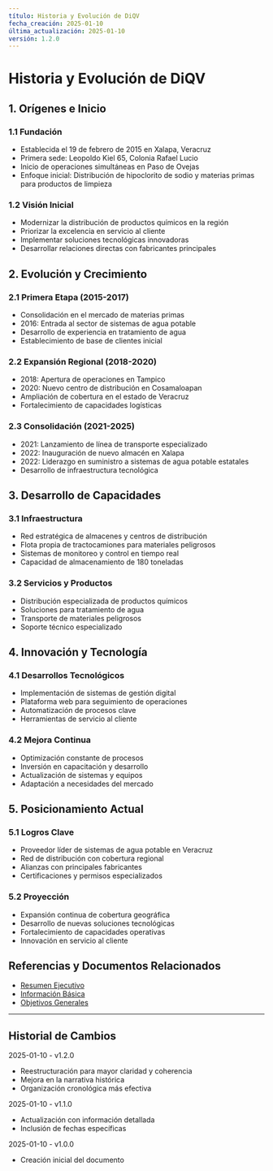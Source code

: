 ```yaml
---
título: Historia y Evolución de DiQV
fecha_creación: 2025-01-10
última_actualización: 2025-01-10
versión: 1.2.0
---
```


# Historia y Evolución de DiQV

## 1. Orígenes e Inicio

### 1.1 Fundación
- Establecida el 19 de febrero de 2015 en Xalapa, Veracruz
- Primera sede: Leopoldo Kiel 65, Colonia Rafael Lucio
- Inicio de operaciones simultáneas en Paso de Ovejas
- Enfoque inicial: Distribución de hipoclorito de sodio y materias primas para productos de limpieza

### 1.2 Visión Inicial
- Modernizar la distribución de productos químicos en la región
- Priorizar la excelencia en servicio al cliente
- Implementar soluciones tecnológicas innovadoras
- Desarrollar relaciones directas con fabricantes principales

## 2. Evolución y Crecimiento

### 2.1 Primera Etapa (2015-2017)
- Consolidación en el mercado de materias primas
- 2016: Entrada al sector de sistemas de agua potable
- Desarrollo de experiencia en tratamiento de agua
- Establecimiento de base de clientes inicial

### 2.2 Expansión Regional (2018-2020)
- 2018: Apertura de operaciones en Tampico
- 2020: Nuevo centro de distribución en Cosamaloapan
- Ampliación de cobertura en el estado de Veracruz
- Fortalecimiento de capacidades logísticas

### 2.3 Consolidación (2021-2025)
- 2021: Lanzamiento de línea de transporte especializado
- 2022: Inauguración de nuevo almacén en Xalapa
- 2022: Liderazgo en suministro a sistemas de agua potable estatales
- Desarrollo de infraestructura tecnológica

## 3. Desarrollo de Capacidades

### 3.1 Infraestructura
- Red estratégica de almacenes y centros de distribución
- Flota propia de tractocamiones para materiales peligrosos
- Sistemas de monitoreo y control en tiempo real
- Capacidad de almacenamiento de 180 toneladas

### 3.2 Servicios y Productos
- Distribución especializada de productos químicos
- Soluciones para tratamiento de agua
- Transporte de materiales peligrosos
- Soporte técnico especializado

## 4. Innovación y Tecnología

### 4.1 Desarrollos Tecnológicos
- Implementación de sistemas de gestión digital
- Plataforma web para seguimiento de operaciones
- Automatización de procesos clave
- Herramientas de servicio al cliente

### 4.2 Mejora Continua
- Optimización constante de procesos
- Inversión en capacitación y desarrollo
- Actualización de sistemas y equipos
- Adaptación a necesidades del mercado

## 5. Posicionamiento Actual

### 5.1 Logros Clave
- Proveedor líder de sistemas de agua potable en Veracruz
- Red de distribución con cobertura regional
- Alianzas con principales fabricantes
- Certificaciones y permisos especializados

### 5.2 Proyección
- Expansión continua de cobertura geográfica
- Desarrollo de nuevas soluciones tecnológicas
- Fortalecimiento de capacidades operativas
- Innovación en servicio al cliente

## Referencias y Documentos Relacionados
- [Resumen Ejecutivo](../00_resumen_ejecutivo.md)
- [Información Básica](01_informacion_basica.md)
- [Objetivos Generales](../02_objetivos/01_objetivos_generales.md)

---
## Historial de Cambios
2025-01-10 - v1.2.0
- Reestructuración para mayor claridad y coherencia
- Mejora en la narrativa histórica
- Organización cronológica más efectiva

2025-01-10 - v1.1.0
- Actualización con información detallada
- Inclusión de fechas específicas

2025-01-10 - v1.0.0
- Creación inicial del documento